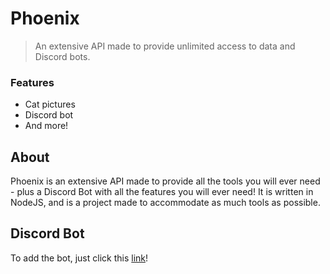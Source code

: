 # Phoenix
> An extensive API made to provide unlimited access to data and Discord bots.

### Features
* Cat pictures
* Discord bot
* And more!

## About
Phoenix is an extensive API made to provide all the tools you will ever need - plus a Discord Bot with all the features you will ever need! It is written in NodeJS, and is a project made to accommodate as much tools as possible. 

## Discord Bot
To add the bot, just click this [link](https://tinyurl.com/phoenixapibot)!
